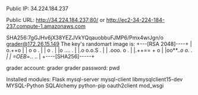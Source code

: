 Public IP: 34.224.184.237

Public URL: http://34.224.184.237:80/ or http://ec2-34-224-184-237.compute-1.amazonaws.com

SHA256:7gGJHv6jX38YEZJVkYQqauobbuFJMP6/Pmx4wrJgn/o grader@172.26.15.149
The key's randomart image is:
+---[RSA 2048]----+
|         o.++o   |
|        o o .    |
|         o .     |
|o    .... .      |
|.o  o.o.S  .     |
| .ooo. o  .      |
|.++==   +  o     |
|oo**.*.o o. .    |
| =OEB*=.. ..     |
+----[SHA256]-----+

grader account: grader
grader password: pwd

Installed modules:
Flask
mysql-server
mysql-client
libmysqlclient15-dev
MYSQL-Python
SQLAlchemy
python-pip
oauth2client
mod_wsgi
